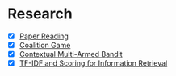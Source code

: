 # Research

* [x] [Paper Reading](./paper-reading/notes.md)
* [x] [Coalition Game](./coalition-game/notes.md)
* [x] [Contextual Multi-Armed Bandit](./contextual-bandit/notes.md)
* [x] [TF-IDF and Scoring for Information Retrieval](./tfidf-score/notes.md)
